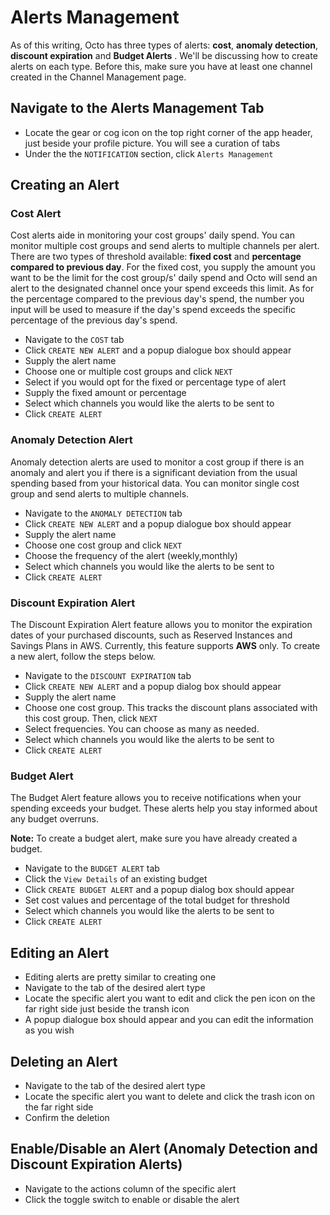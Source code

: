 # Alerts Management

As of this writing, Octo has three types of alerts: **cost**, **anomaly detection**, **discount expiration** and **Budget Alerts** . We'll be discussing how to create alerts on each type. Before this, make sure you have at least one channel created in the Channel Management page.

## Navigate to the Alerts Management Tab

- Locate the gear or cog icon on the top right corner of the app header, just beside your profile picture. You will see a curation of tabs
- Under the the `NOTIFICATION` section, click `Alerts Management`
## Creating an Alert

### Cost Alert

Cost alerts aide in monitoring your cost groups' daily spend. You can monitor multiple cost groups and send alerts to multiple channels per alert. There are two types of threshold available: **fixed cost** and **percentage compared to previous day**. For the fixed cost, you supply the amount you want to be the limit for the cost group/s' daily spend and Octo will send an alert to the designated channel once your spend exceeds this limit. As for the percentage compared to the previous day's spend, the number you input will be used to measure if the day's spend exceeds the specific percentage of the previous day's spend.

- Navigate to the `COST` tab
- Click `CREATE NEW ALERT` and a popup dialogue box should appear
- Supply the alert name
- Choose one or multiple cost groups and click `NEXT`
- Select if you would opt for the fixed or percentage type of alert
- Supply the fixed amount or percentage
- Select which channels you would like the alerts to be sent to
- Click `CREATE ALERT`

<!-- ### Anomaly Detection Alert -->
### Anomaly Detection Alert

Anomaly detection alerts are used to monitor a cost group if there is an anomaly and alert you if there is a significant deviation from the usual spending based from your historical data. You can monitor single cost group and send alerts to multiple channels. 

- Navigate to the `ANOMALY DETECTION` tab
- Click `CREATE NEW ALERT` and a popup dialogue box should appear
- Supply the alert name
- Choose one cost group and click `NEXT`
- Choose the frequency of the alert (weekly,monthly)
- Select which channels you would like the alerts to be sent to
- Click `CREATE ALERT` 

### Discount Expiration Alert

The Discount Expiration Alert feature allows you to monitor the expiration dates of your purchased discounts, such as Reserved Instances and Savings Plans in AWS.
Currently, this feature supports **AWS** only. To create a new alert, follow the steps below.

- Navigate to the `DISCOUNT EXPIRATION` tab
- Click `CREATE NEW ALERT` and a popup dialog box should appear
- Supply the alert name
- Choose one cost group. This tracks the discount plans associated with this cost group. Then, click `NEXT`
- Select frequencies. You can choose as many as needed.
- Select which channels you would like the alerts to be sent to
- Click `CREATE ALERT`

### Budget Alert

The Budget Alert feature allows you to receive notifications when your spending exceeds your budget. These alerts help you stay informed about any budget overruns.

**Note:** To create a budget alert, make sure you have already created a budget.

- Navigate to the `BUDGET ALERT` tab  
- Click the `View Details` of an existing budget  
- Click `CREATE BUDGET ALERT` and a popup dialog box should appear  
- Set cost values and percentage of the total budget for threshold  
- Select which channels you would like the alerts to be sent to  
- Click `CREATE ALERT`


## Editing an Alert

- Editing alerts are pretty similar to creating one
- Navigate to the tab of the desired alert type
- Locate the specific alert you want to edit and click the pen icon on the far right side just beside the transh icon
- A popup dialogue box should appear and you can edit the information as you wish

## Deleting an Alert

- Navigate to the tab of the desired alert type
- Locate the specific alert you want to delete and click the trash icon on the far right side
- Confirm the deletion

## Enable/Disable an Alert (Anomaly Detection and Discount Expiration Alerts)

- Navigate to the actions column of the specific alert
- Click the toggle switch to enable or disable the alert